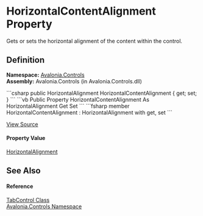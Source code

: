 # HorizontalContentAlignment Property


Gets or sets the horizontal alignment of the content within the control.



## Definition
**Namespace:** <a href="N_Avalonia_Controls">Avalonia.Controls</a>  
**Assembly:** Avalonia.Controls (in Avalonia.Controls.dll)

<Tabs groupId="api-code-preview">
<TabItem value="csharp" label="C#">
```csharp
public HorizontalAlignment HorizontalContentAlignment { get; set; }
```
</TabItem>
<TabItem value="vb" label="VB">
```vb
Public Property HorizontalContentAlignment As HorizontalAlignment
	Get
	Set
```
</TabItem>
<TabItem value="fsharp" label="F#">
```fsharp
member HorizontalContentAlignment : HorizontalAlignment with get, set
```
</TabItem>
</Tabs>



<a href="https://github.com/AvaloniaUI/Avalonia/tree/master/src/Avalonia.Controls/TabControl.cs#L87" title="View the source code">View Source</a>



#### Property Value
<a href="T_Avalonia_Layout_HorizontalAlignment">HorizontalAlignment</a>

## See Also


#### Reference
<a href="T_Avalonia_Controls_TabControl">TabControl Class</a>  
<a href="N_Avalonia_Controls">Avalonia.Controls Namespace</a>  

